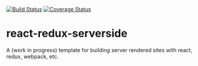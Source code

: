[![Build Status](https://travis-ci.com/thelifenadine/react-redux-serverside.svg?branch=master)](https://travis-ci.com/thelifenadine/react-redux-serverside) [![Coverage Status](https://coveralls.io/repos/github/thelifenadine/react-redux-serverside/badge.svg?branch=master)](https://coveralls.io/github/thelifenadine/react-redux-serverside?branch=master)

# react-redux-serverside

A (work in progress) template for building server rendered sites with react, redux, webpack, etc.
